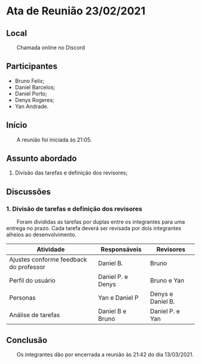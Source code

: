 # Ata de Reunião 23/02/2021

## Local

&emsp;&emsp;Chamada online no Discord

## Participantes
- Bruno Felix;
- Daniel Barcelos;
- Daniel Porto;
- Denys Rogeres;
- Yan Andrade.

## Início

&emsp;&emsp;A reunião foi iniciada às 21:05.

## Assunto abordado

1. Divisão das tarefas e definição dos revisores;

## Discussões

### 1. Divisão de tarefas e definição dos revisores
&emsp;&emsp;Foram divididas as tarefas por duplas entre os integrantes para uma entrega no prazo. Cada tarefa deverá ser revisada por dois integrantes alheios ao desenvolvimento. 

| Atividade | Responsáveis | Revisores |
|--|--|--|
|Ajustes conforme feedback do professor| Daniel B. | Bruno |
| Perfil do usuário | Daniel P. e Denys | Bruno e Yan |
| Personas | Yan e Daniel P | Denys e Daniel B. |
| Análise de tarefas | Daniel B e Bruno | Daniel P. e Yan |

## Conclusão
&emsp;&emsp;Os integrantes dão por encerrada a reunião às 21:42 do dia 13/03/2021.
